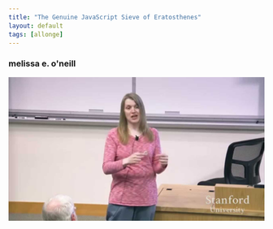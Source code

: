 ```yaml
---
title: "The Genuine JavaScript Sieve of Eratosthenes"
layout: default
tags: [allonge]
---
```


### melissa e. o'neill

![Melissa E. O'Neill lecturing at Stanford](/assets/images/melissaoneill.jpg)

